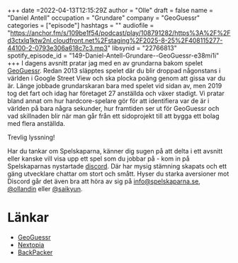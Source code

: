 +++
date =2022-04-13T12:15:29Z
author = "Olle"
draft = false
name = "Daniel Antell"
occupation = "Grundare"
company = "GeoGuessr"
categories = ["episode"]
hashtags = ""
audiofile = "https://anchor.fm/s/109be1f54/podcast/play/108791282/https%3A%2F%2Fd3ctxlq1ktw2nl.cloudfront.net%2Fstaging%2F2025-8-25%2F408115277-44100-2-0793e306a618c7c3.mp3"
libsynid = "22766813"
spotify_episode_id = "149-Daniel-Antell-Grundare--GeoGuessr-e38mi1i"
+++
I dagens avsnitt pratar jag med en av grundarna bakom spelet [GeoGuessr](https://www.geoguessr.com/). Redan 2013 släpptes spelet där du blir droppad någonstans i världen i Google Street View och ska plocka poäng genom att gissa var du är. Länge jobbade grundarskaran bara med spelet vid sidan av, men 2019 tog det fart och idag har företaget 27 anställda och växer stadigt. Vi pratar bland annat om hur hardcore-spelare gör för att identifiera var de är i världen på bara några sekunder, hur framtiden ser ut för GeoGuessr och vad skillnaden blir när man går från ett sidoprojekt till att bygga ett bolag med flera anställda. 

Trevlig lyssning!

Har du tankar om Spelskaparna, känner dig sugen på att delta i ett avsnitt eller kanske vill visa upp ett spel som du jobbar på - kom in på Spelskaparnas nystartade [discord](https://discord.gg/hBHEXss). Där har mysig stämning skapats och ett gäng utvecklare chattar om stort och smått. Hyser du starka aversioner mot Discord går det även bra att höra av sig på info@spelskaparna.se, [@ollandin](https://twitter.com/ollelandin) eller [@saikyun](https://twitter.com/Saikyun).

# Länkar
* [GeoGuessr](https://www.geoguessr.com/)
* [Nextopia](https://www.bokus.com/bok/9789186815691/nextopia-livet-lyckan-och-pengarna-i-forvantningssamhallet/)
* [BackPacker](https://martinlindell.com/2018/05/11/backpacker/)
